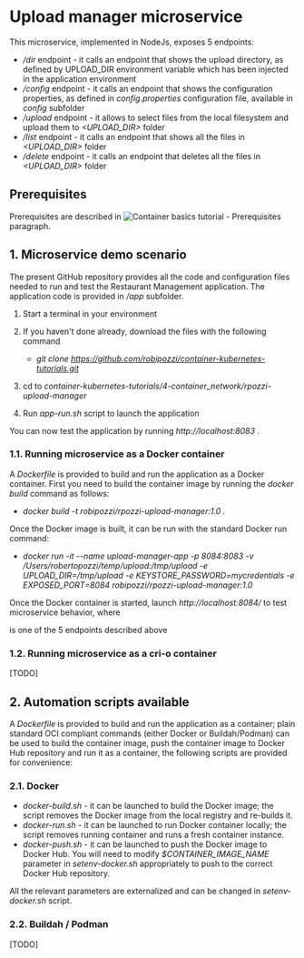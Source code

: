 # Upload manager microservice
This microservice, implemented in NodeJs, exposes 5 endpoints:
* */dir* endpoint - it calls an endpoint that shows the upload directory, as defined by UPLOAD_DIR environment variable which has been injected in the application environment
* */config* endpoint - it calls an endpoint that shows the configuration properties, as defined in *config.properties* configuration file, available in *config* subfolder
* */upload* endpoint - it allows to select files from the local filesystem and upload them to *<UPLOAD_DIR>* folder
* */list* endpoint - it calls an endpoint that shows all the files in *<UPLOAD_DIR>* folder
* */delete* endpoint - it calls an endpoint that deletes all the files in *<UPLOAD_DIR>* folder

## Prerequisites
Prerequisites are described in ![Container basics tutorial - Prerequisites](https://github.com/robipozzi/container-kubernetes-tutorials/tree/master/1-container_basics#Prerequisites) paragraph.

## 1. Microservice demo scenario
The present GitHub repository provides all the code and configuration files needed to run and test the Restaurant Management application. The application code is provided in */app* subfolder.

1. Start a terminal in your environment
2. If you haven't done already, download the files with the following command 

   * *git clone https://github.com/robipozzi/container-kubernetes-tutorials.git*

3. cd to *container-kubernetes-tutorials/4-container_network/rpozzi-upload-manager*
4. Run *app-run.sh* script to launch the application

You can now test the application by running *http://localhost:8083* .

### 1.1. Running microservice as a Docker container
A *Dockerfile* is provided to build and run the application as a Docker container. 
First you need to build the container image by running the *docker build* command as follows:

* *docker build -t robipozzi/rpozzi-upload-manager:1.0 .*

Once the Docker image is built, it can be run with the standard Docker run command: 

* *docker run -it --name upload-manager-app -p 8084:8083 -v /Users/robertopozzi/temp/upload:/tmp/upload -e UPLOAD_DIR=/tmp/upload -e KEYSTORE_PASSWORD=mycredentials -e EXPOSED_PORT=8084 robipozzi/rpozzi-upload-manager:1.0*

Once the Docker container is started, launch *http://localhost:8084/<ENDPOINT>* to test microservice behavior, where 

<ENDPOINT> is one of the 5 endpoints described above

### 1.2. Running microservice as a cri-o container

[TODO]

## 2. Automation scripts available
A *Dockerfile* is provided to build and run the application as a container; plain standard OCI compliant commands (either Docker or Buildah/Podman) can be used to build the container image, push the container image to Docker Hub repository and run it as a container, the following scripts are provided for convenience:

### 2.1. Docker
* *docker-build.sh* - it can be launched to build the Docker image; the script removes the Docker image from the local registry and re-builds it.
* *docker-run.sh* - it can be launched to run Docker container locally; the script removes running container and runs a fresh container instance.
* *docker-push.sh* - it can be launched to push the Docker image to Docker Hub. You will need to modify *$CONTAINER_IMAGE_NAME* parameter in *setenv-docker.sh* appropriately to push to the correct Docker Hub repository.

All the relevant parameters are externalized and can be changed in *setenv-docker.sh* script.

### 2.2. Buildah / Podman

[TODO]